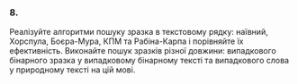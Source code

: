 ### 8.
Реалізуйте алгоритми пошуку зразка в текстовому рядку:
наївний, Хорспула, Боєра-Мура, КПМ та Рабіна-Карпа
і порівняйте їх ефективність. Виконайте пошук зразків різної довжини:
випадкового бінарного зразка у випадковому бінарному тексті та
випадкового слова у природному тексті на цій мові.
